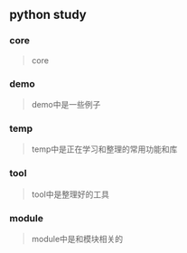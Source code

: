 ## python study

### core
> core

### demo
> demo中是一些例子

### temp
> temp中是正在学习和整理的常用功能和库

### tool
> tool中是整理好的工具

### module
> module中是和模块相关的

